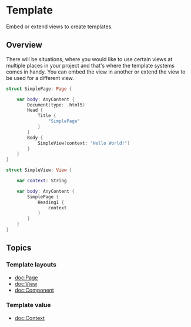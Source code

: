 # Template

Embed or extend views to create templates.


## Overview

There will be situations, where you would like to use certain views at multiple places in your project and that's where the template systems comes in handy. You can embed the view in another or extend the view to be used for a different view.

```swift
struct SimplePage: Page {

    var body: AnyContent {
        Document(type: .html5)
        Head {
            Title {
                "SimplePage"
            }
        }
        Body {
            SimpleView(context: "Hello World!")
        }
    }
}
```

```swift
struct SimpleView: View {

    var context: String

    var body: AnyContent {
        SimplePage {
            Heading1 {
                context
            }
        }
    }
}
```

## Topics

### Template layouts

- <doc:Page>
- <doc:View>
- <doc:Component>

### Template value

- <doc:Context>
